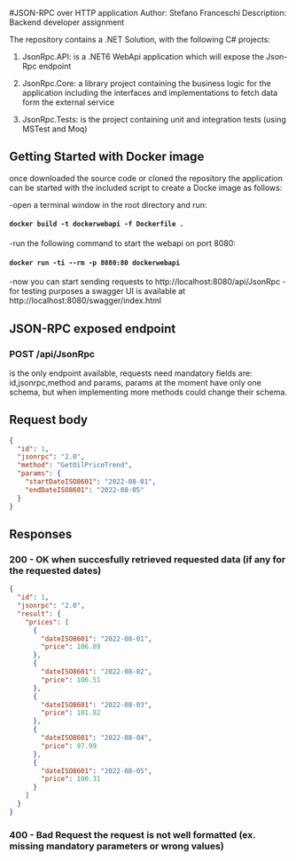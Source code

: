 #JSON-RPC over HTTP application
Author: Stefano Franceschi
Description: Backend developer assignment

The repository contains a .NET Solution, with the following C# projects:

1. JsonRpc.API: is a .NET6 WebApi application which will expose the Json-Rpc endpoint

2. JsonRpc.Core: a library project containing the business logic for the application including the interfaces and implementations to fetch data form the external service

3. JsonRpc.Tests: is the project containing unit and integration tests (using MSTest and Moq)

## Getting Started with Docker image

once downloaded the source code or cloned the repository the application can be started with the included script to create a Docke image as follows:

-open a terminal window in the root directory and run:

#### `docker build -t dockerwebapi -f Dockerfile .`

-run the following command to start the webapi on port 8080:

#### `docker run -ti --rm -p 8080:80 dockerwebapi`

-now you can start sending requests to http://localhost:8080/api/JsonRpc
-for testing purposes a swagger UI is available at http://localhost:8080/swagger/index.html

## JSON-RPC exposed endpoint

### POST /api/JsonRpc

is the only endpoint available, requests need mandatory fields are: id,jsonrpc,method and params, params at the moment have only one schema, but when implementing more methods could change their schema.

## Request body

```json
{
  "id": 1,
  "jsonrpc": "2.0",
  "method": "GetOilPriceTrend",
  "params": {
    "startDateISO8601": "2022-08-01",
    "endDateISO8601": "2022-08-05"
  }
}
```

## Responses

### 200 - OK when succesfully retrieved requested data (if any for the requested dates)

```json
{
  "id": 1,
  "jsonrpc": "2.0",
  "result": {
    "prices": [
      {
        "dateISO8601": "2022-08-01",
        "price": 106.09
      },
      {
        "dateISO8601": "2022-08-02",
        "price": 106.51
      },
      {
        "dateISO8601": "2022-08-03",
        "price": 101.82
      },
      {
        "dateISO8601": "2022-08-04",
        "price": 97.99
      },
      {
        "dateISO8601": "2022-08-05",
        "price": 100.31
      }
    ]
  }
}
```

### 400 - Bad Request the request is not well formatted (ex. missing mandatory parameters or wrong values)
